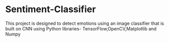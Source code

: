 # <h1>Sentiment-Classifier</h1>

This project is designed to detect emotions using an image classifier that is built on CNN using Python libraries- TensorFlow,OpenCV,Matplotlib and Numpy 
